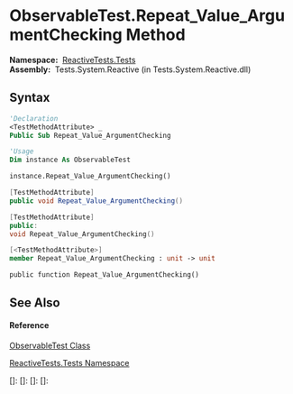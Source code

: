 # ObservableTest.Repeat\_Value\_ArgumentChecking Method

**Namespace:**  [ReactiveTests.Tests](ReactiveTests.Tests\ReactiveTests.Tests.md)  
**Assembly:**  Tests.System.Reactive (in Tests.System.Reactive.dll)

## Syntax

```vb
'Declaration
<TestMethodAttribute> _
Public Sub Repeat_Value_ArgumentChecking
```

```vb
'Usage
Dim instance As ObservableTest

instance.Repeat_Value_ArgumentChecking()
```

```csharp
[TestMethodAttribute]
public void Repeat_Value_ArgumentChecking()
```

```c++
[TestMethodAttribute]
public:
void Repeat_Value_ArgumentChecking()
```

```fsharp
[<TestMethodAttribute>]
member Repeat_Value_ArgumentChecking : unit -> unit 
```

```jscript
public function Repeat_Value_ArgumentChecking()
```

## See Also

#### Reference

[ObservableTest Class](ObservableTest\ObservableTest.md)

[ReactiveTests.Tests Namespace](ReactiveTests.Tests\ReactiveTests.Tests.md)

[]: 
[]: 
[]: 
[]: 